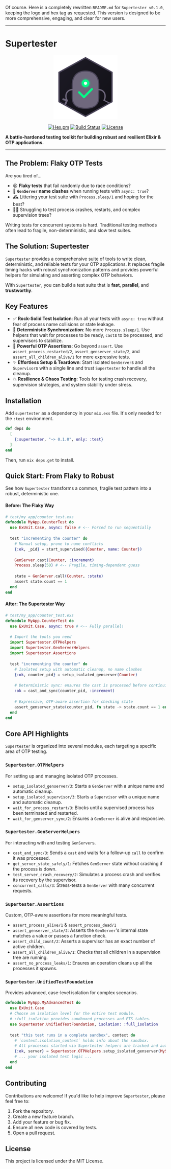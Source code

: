 Of course. Here is a completely rewritten `README.md` for `Supertester v0.1.0`, keeping the logo and hex tag as requested. This version is designed to be more comprehensive, engaging, and clear for new users.

---

# Supertester

<p align="center">
  <img src="assets/supertester-logo.svg" alt="Supertester Logo" width="200">
</p>

<p align="center">
  <a href="https://hex.pm/packages/supertester"><img alt="Hex.pm" src="https://img.shields.io/hexpm/v/supertester.svg?style=for-the-badge&label=hex&color=blueviolet"></a>
  <a href="https://github.com/nshkrdotcom/superlearner/actions"><img alt="Build Status" src="https://img.shields.io/github/actions/workflow/status/nshkrdotcom/superlearner/ci.yml?branch=main&style=for-the-badge&logo=github"></a>
  <a href="https://opensource.org/licenses/MIT"><img alt="License" src="https://img.shields.io/hexpm/l/supertester.svg?style=for-the-badge&color=lightgrey"></a>
</p>

**A battle-hardened testing toolkit for building robust and resilient Elixir & OTP applications.**

---

## The Problem: Flaky OTP Tests

Are you tired of...
- 😫 **Flaky tests** that fail randomly due to race conditions?
- 📛 **`GenServer` name clashes** when running tests with `async: true`?
- 🕰️ Littering your test suite with `Process.sleep/1` and hoping for the best?
- 🤷‍♂️ Struggling to test process crashes, restarts, and complex supervision trees?

Writing tests for concurrent systems is hard. Traditional testing methods often lead to fragile, non-deterministic, and slow test suites.

## The Solution: Supertester

`Supertester` provides a comprehensive suite of tools to write clean, deterministic, and reliable tests for your OTP applications. It replaces fragile timing hacks with robust synchronization patterns and provides powerful helpers for simulating and asserting complex OTP behaviors.

With `Supertester`, you can build a test suite that is **fast**, **parallel**, and **trustworthy**.

## Key Features

- ✅ **Rock-Solid Test Isolation**: Run all your tests with `async: true` without fear of process name collisions or state leakage.
- 🔄 **Deterministic Synchronization**: No more `Process.sleep/1`. Use helpers that wait for processes to be ready, `cast`s to be processed, and supervisors to stabilize.
- 🤖 **Powerful OTP Assertions**: Go beyond `assert`. Use `assert_process_restarted/2`, `assert_genserver_state/2`, and `assert_all_children_alive/1` for more expressive tests.
- ✨ **Effortless Setup & Teardown**: Start isolated `GenServer`s and `Supervisor`s with a single line and trust `Supertester` to handle all the cleanup.
- 💥 **Resilience & Chaos Testing**: Tools for testing crash recovery, supervision strategies, and system stability under stress.

## Installation

Add `supertester` as a dependency in your `mix.exs` file. It's only needed for the `:test` environment.

```elixir
def deps do
  [
    {:supertester, "~> 0.1.0", only: :test}
  ]
end
```

Then, run `mix deps.get` to install.

## Quick Start: From Flaky to Robust

See how `Supertester` transforms a common, fragile test pattern into a robust, deterministic one.

#### Before: The Flaky Way

```elixir
# test/my_app/counter_test.exs
defmodule MyApp.CounterTest do
  use ExUnit.Case, async: false # <-- Forced to run sequentially

  test "incrementing the counter" do
    # Manual setup, prone to name conflicts
    {:ok, _pid} = start_supervised({Counter, name: Counter})

    GenServer.cast(Counter, :increment)
    Process.sleep(50) # <-- Fragile, timing-dependent guess

    state = GenServer.call(Counter, :state)
    assert state.count == 1
  end
end
```

#### After: The Supertester Way

```elixir
# test/my_app/counter_test.exs
defmodule MyApp.CounterTest do
  use ExUnit.Case, async: true # <-- Fully parallel!

  # Import the tools you need
  import Supertester.OTPHelpers
  import Supertester.GenServerHelpers
  import Supertester.Assertions

  test "incrementing the counter" do
    # Isolated setup with automatic cleanup, no name clashes
    {:ok, counter_pid} = setup_isolated_genserver(Counter)

    # Deterministic sync: ensures the cast is processed before continuing
    :ok = cast_and_sync(counter_pid, :increment)

    # Expressive, OTP-aware assertion for checking state
    assert_genserver_state(counter_pid, fn state -> state.count == 1 end)
  end
end
```

## Core API Highlights

`Supertester` is organized into several modules, each targeting a specific area of OTP testing.

### `Supertester.OTPHelpers`
For setting up and managing isolated OTP processes.
- `setup_isolated_genserver/3`: Starts a `GenServer` with a unique name and automatic cleanup.
- `setup_isolated_supervisor/3`: Starts a `Supervisor` with a unique name and automatic cleanup.
- `wait_for_process_restart/3`: Blocks until a supervised process has been terminated and restarted.
- `wait_for_genserver_sync/2`: Ensures a `GenServer` is alive and responsive.

### `Supertester.GenServerHelpers`
For interacting with and testing `GenServer`s.
- `cast_and_sync/3`: Sends a `cast` and waits for a follow-up `call` to confirm it was processed.
- `get_server_state_safely/1`: Fetches `GenServer` state without crashing if the process is down.
- `test_server_crash_recovery/2`: Simulates a process crash and verifies its recovery by the supervisor.
- `concurrent_calls/3`: Stress-tests a `GenServer` with many concurrent requests.

### `Supertester.Assertions`
Custom, OTP-aware assertions for more meaningful tests.
- `assert_process_alive/1` & `assert_process_dead/1`
- `assert_genserver_state/2`: Asserts the `GenServer`'s internal state matches a value or passes a function check.
- `assert_child_count/2`: Asserts a supervisor has an exact number of active children.
- `assert_all_children_alive/1`: Checks that all children in a supervision tree are running.
- `assert_no_process_leaks/1`: Ensures an operation cleans up all the processes it spawns.

### `Supertester.UnifiedTestFoundation`
Provides advanced, case-level isolation for complex scenarios.

```elixir
defmodule MyApp.MyAdvancedTest do
  use ExUnit.Case
  # Choose an isolation level for the entire test module.
  # :full_isolation provides sandboxed processes and ETS tables.
  use Supertester.UnifiedTestFoundation, isolation: :full_isolation

  test "this test runs in a complete sandbox", context do
    # `context.isolation_context` holds info about the sandbox.
    # All processes started via Supertester helpers are tracked and auto-cleaned.
    {:ok, server} = Supertester.OTPHelpers.setup_isolated_genserver(MyServer)
    # ... your isolated test logic ...
  end
end
```

## Contributing

Contributions are welcome! If you'd like to help improve `Supertester`, please feel free to:
1.  Fork the repository.
2.  Create a new feature branch.
3.  Add your feature or bug fix.
4.  Ensure all new code is covered by tests.
5.  Open a pull request.

## License

This project is licensed under the MIT License.
